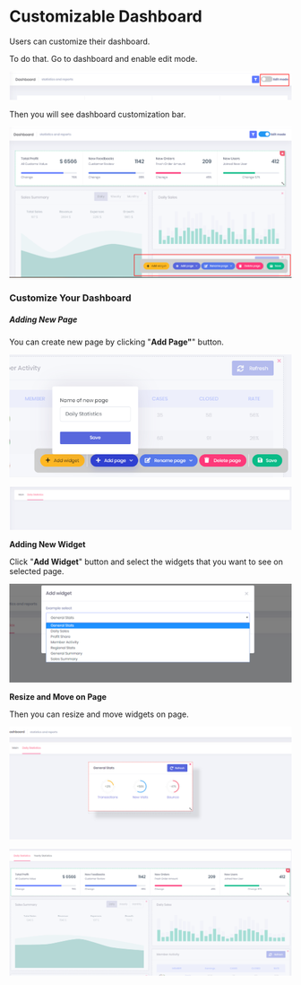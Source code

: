 

# Customizable Dashboard

Users can customize their dashboard.

To do that. Go to dashboard and enable edit mode.

![customizable-dashboard-edit-mode](images/customizable-dashboard-edit-mode.png)



Then you will see dashboard customization bar.

![customizable-dashboard-edit-bar](images/customizable-dashboard-edit-bar.png)





### Customize Your Dashboard

##### Adding New Page

You can create new page by clicking "**Add Page"**" button.

![customizable-dashboard-add-new-page](images/customizable-dashboard-add-new-page.png)

![customizable-dashboard-new-page](images/customizable-dashboard-new-page.png)



**Adding New Widget**

Click "**Add Widget**" button and select the widgets that you want to see on selected page.

![customizable-dashboard-add-widget](images/customizable-dashboard-add-widget.png)



**Resize and Move on Page**

Then you can resize and move widgets on page. 

![customizable-dashboard-add-widget-in-page](images/customizable-dashboard-add-widget-in-page.png)



![customizable-dashboard-example](images/customizable-dashboard-example.png)